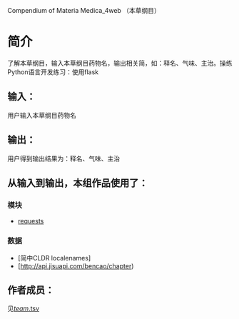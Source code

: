 ﻿Compendium of Materia Medica_4web （本草纲目） 

# 简介 
了解本草纲目，输入本草纲目药物名，输出相关简，如：释名、气味、主治。操练Python语言开发练习：使用flask



## 输入：
用户输入本草纲目药物名
## 输出：
用户得到输出结果为：释名、气味、主治
## 从输入到输出，本组作品使用了：
### 模块
* [requests](http://docs.python-requests.org/zh_CN/latest/user/quickstart.html#id2)

### 数据
* [简中CLDR localenames]
* [http://api.jisuapi.com/bencao/chapter)

## 作者成员：
见[_team_.tsv](_team_/_team_.tsv)
